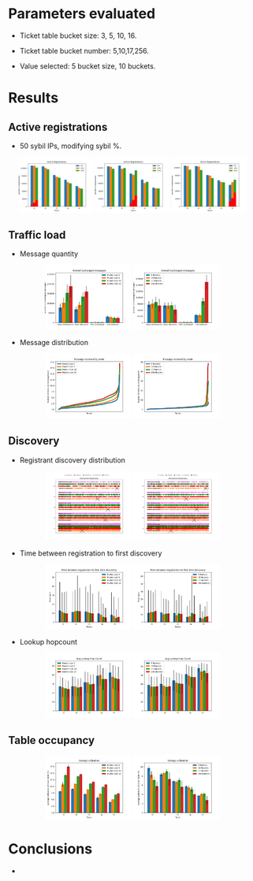 
# Parameters evaluated

* Ticket table bucket size: 3, 5, 10, 16.
* Ticket table bucket number: 5,10,17,256.

* Value selected: 5 bucket size, 10 buckets.

# Results

## Active registrations
* 50 sybil IPs, modifying sybil %.
<p align="center">
  <img src="../imgs/security_existing_topic/sybil_number/topic1/registration_origin.png" width="30%" />
 <img src="../imgs/security_existing_topic/sybil_number/topic3/registration_origin.png" width="30%" /> 
 <img src="../imgs/security_existing_topic/sybil_number/topic5/registration_origin.png" width="30%" />
</p>

## Traffic load

* Message quantity
<p align="center">
  <img src="../imgs/ticket_table/bucket_size/message_quantity.png" width="35%" />
  <img src="../imgs/ticket_table/nbucket/message_quantity.png" width="35%" />
</p>

* Message distribution

<p align="center">
  <img src="../imgs/ticket_table/bucket_size/messages_received2.png" width="35%" />
  <img src="../imgs/ticket_table/nbucket/messages_received2.png" width="35%" />
</p>


## Discovery

* Registrant discovery distribution

<p align="center">
  <img src="../imgs/ticket_table/bucket_size/registrant_distribution.png" width="35%" />
  <img src="../imgs/ticket_table/nbucket/registrant_distribution.png" width="35%" />
</p>

* Time between registration to first discovery

<p align="center">
  <img src="../imgs/ticket_table/bucket_size/min_time_discovery.png" width="35%" />
  <img src="../imgs/ticket_table/nbucket/min_time_discovery.png" width="35%" />
</p>

* Lookup hopcount

<p align="center">
  <img src="../imgs/ticket_table/bucket_size/lookup_hopcount.png" width="35%" />
  <img src="../imgs/ticket_table/nbucket/lookup_hopcount.png" width="35%" />
</p>

## Table occupancy

<p align="center">
  <img src="../imgs/ticket_table/bucket_size/storage_utilisation.png" width="35%" />
  <img src="../imgs/ticket_table/nbucket/storage_utilisation.png" width="35%" />
</p>


# Conclusions

*
